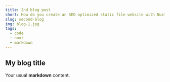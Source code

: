 ```yaml
---
title: 2nd blog post
short: How do you create an SEO optimized static file website with NuxtJS and markdown files, together with an sitemap.xml and tag pages.
slug: second-blog
img: blog-1.jpg
tags:
  - code
  - nuxt
  - markdown
---
```


## My blog title

Your usual **markdown** content. 